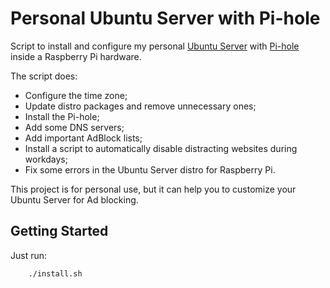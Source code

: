 # Personal Ubuntu Server with Pi-hole

Script to install and configure my personal [Ubuntu Server](https://ubuntu.com/download/raspberry-pi) with [Pi-hole](https://pi-hole.net) inside a Raspberry Pi hardware.

The script does:

- Configure the time zone;
- Update distro packages and remove unnecessary ones;
- Install the Pi-hole;
- Add some DNS servers;
- Add important AdBlock lists;
- Install a script to automatically disable distracting websites during workdays;
- Fix some errors in the Ubuntu Server distro for Raspberry Pi.

This project is for personal use, but it can help you to customize your Ubuntu Server for Ad blocking.

## Getting Started

Just run:

```sh
    ./install.sh
```
